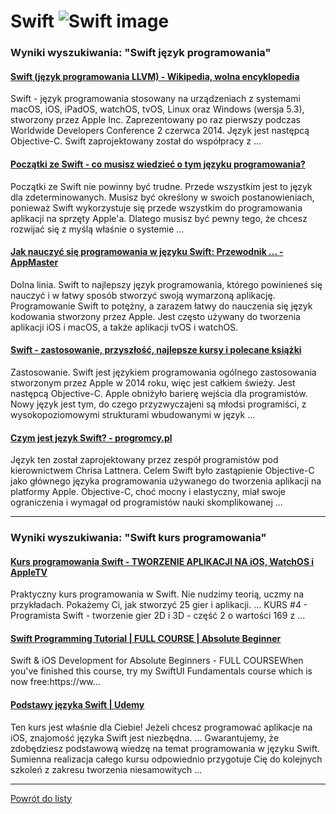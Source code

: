 # Swift ![Swift image](https://www.tiobe.com/wp-content/themes/tiobe/tiobe-index/images/Swift.png)

### Wyniki wyszukiwania: "Swift język programowania" 

#### [Swift (język programowania LLVM) - Wikipedia, wolna encyklopedia](https://pl.wikipedia.org/wiki/Swift_(język_programowania_LLVM)) 

 Swift - język programowania stosowany na urządzeniach z systemami macOS, iOS, iPadOS, watchOS, tvOS, Linux oraz Windows (wersja 5.3), stworzony przez Apple Inc. Zaprezentowany po raz pierwszy podczas Worldwide Developers Conference 2 czerwca 2014. Język jest następcą Objective-C. Swift zaprojektowany został do współpracy z ...




#### [Początki ze Swift - co musisz wiedzieć o tym języku programowania?](https://android.com.pl/programowanie/382514-poczatki-ze-swift-co-musisz-wiedziec-o-tym-jezyku-programowania/) 

 Początki ze Swift nie powinny być trudne. Przede wszystkim jest to język dla zdeterminowanych. Musisz być określony w swoich postanowieniach, ponieważ Swift wykorzystuje się przede wszystkim do programowania aplikacji na sprzęty Apple'a. Dlatego musisz być pewny tego, że chcesz rozwijać się z myślą właśnie o systemie ...




#### [Jak nauczyć się programowania w języku Swift: Przewodnik ... - AppMaster](https://appmaster.io/pl/blog/naucz-sie-swifta-krok-po-kroku) 

 Dolna linia. Swift to najlepszy język programowania, którego powinieneś się nauczyć i w łatwy sposób stworzyć swoją wymarzoną aplikację. Programowanie Swift to potężny, a zarazem łatwy do nauczenia się język kodowania stworzony przez Apple. Jest często używany do tworzenia aplikacji iOS i macOS, a także aplikacji tvOS i watchOS.




#### [Swift - zastosowanie, przyszłość, najlepsze kursy i polecane książki](https://jaki-jezyk-programowania.pl/technologie/swift/) 

 Zastosowanie. Swift jest językiem programowania ogólnego zastosowania stworzonym przez Apple w 2014 roku, więc jest całkiem świeży. Jest następcą Objective-C. Apple obniżyło barierę wejścia dla programistów. Nowy język jest tym, do czego przyzwyczajeni są młodsi programiści, z wysokopoziomowymi strukturami wbudowanymi w język ...




#### [Czym jest język Swift? - progromcy.pl](https://progromcy.pl/czym-jest-jezyk-swift/) 

 Język ten został zaprojektowany przez zespół programistów pod kierownictwem Chrisa Lattnera. Celem Swift było zastąpienie Objective-C jako głównego języka programowania używanego do tworzenia aplikacji na platformy Apple. Objective-C, choć mocny i elastyczny, miał swoje ograniczenia i wymagał od programistów nauki skomplikowanej ...






---

### Wyniki wyszukiwania: "Swift kurs programowania" 

#### [Kurs programowania Swift - TWORZENIE APLIKACJI NA iOS, WatchOS i AppleTV](http://swiftlab.pl/) 

 Praktyczny kurs programowania w Swift. Nie nudzimy teorią, uczmy na przykładach. Pokażemy Ci, jak stworzyć 25 gier i aplikacji. ... KURS #4 - Programista Swift - tworzenie gier 2D i 3D - część 2 o wartości 169 z ...




#### [Swift Programming Tutorial | FULL COURSE | Absolute Beginner](https://www.youtube.com/watch?v=CwA1VWP0Ldw) 

 Swift & iOS Development for Absolute Beginners - FULL COURSEWhen you've finished this course, try my SwiftUI Fundamentals course which is now free:https://ww...




#### [Podstawy języka Swift | Udemy](https://www.udemy.com/course/podstawy-jezyka-swift/) 

 Ten kurs jest właśnie dla Ciebie! Jeżeli chcesz programować aplikacje na iOS, znajomość języka Swift jest niezbędna. ... Gwarantujemy, że zdobędziesz podstawową wiedzę na temat programowania w języku Swift. Sumienna realizacja całego kursu odpowiednio przygotuje Cię do kolejnych szkoleń z zakresu tworzenia niesamowitych ...






---

 [Powrót do listy](../top20.md)